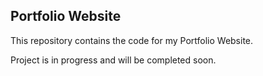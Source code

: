 ## Portfolio Website

This repository contains the code for my Portfolio Website.

Project is in progress and will be completed soon.
